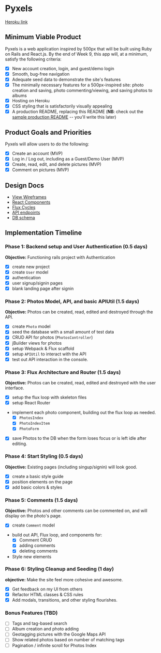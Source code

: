 # Pyxels

[Heroku link][heroku]

[heroku]: http://pyxels.herokuapp.com

## Minimum Viable Product

Pyxels is a web application inspired by 500px that will be built using Ruby on Rails and React.js.  By the end of Week 9, this app will, at a minimum, satisfy the following criteria:

- [x] New account creation, login, and guest/demo login
- [x] Smooth, bug-free navigation
- [x] Adequate seed data to demonstrate the site's features
- [x] The minimally necessary features for a 500px-inspired site: photo creation and saving, photo commenting/viewing, and saving photos to albums
- [x] Hosting on Heroku
- [x] CSS styling that is satisfactorily visually appealing
- [x] A production README, replacing this README (**NB**: check out the [sample production README](https://github.com/appacademy/sample-project-proposal/blob/master/docs/production_readme.md) -- you'll write this later)

## Product Goals and Priorities

Pyxels will allow users to do the following:

- [x] Create an account (MVP)
- [x] Log in / Log out, including as a Guest/Demo User (MVP)
- [x] Create, read, edit, and delete pictures (MVP)
- [x] Comment on pictures (MVP)

## Design Docs
* [View Wireframes][views]
* [React Components][components]
* [Flux Cycles][flux-cycles]
* [API endpoints][api-endpoints]
* [DB schema][schema]

[views]: ./docs/views.md
[components]: ./docs/components.md
[flux-cycles]: ./docs/flux-cycles.md
[api-endpoints]: ./docs/api-endpoints.md
[schema]: ./docs/schema.md

## Implementation Timeline

### Phase 1: Backend setup and User Authentication (0.5 days)

**Objective:** Functioning rails project with Authentication

- [x] create new project
- [x] create `User` model
- [x] authentication
- [x] user signup/signin pages
- [x] blank landing page after signin

### Phase 2: Photos Model, API, and basic APIUtil (1.5 days)

**Objective:** Photos can be created, read, edited and destroyed through
the API.

- [x] create `Photo` model
- [x] seed the database with a small amount of test data
- [x] CRUD API for photos (`PhotosController`)
- [x] jBuilder views for photos
- [x] setup Webpack & Flux scaffold
- [x] setup `APIUtil` to interact with the API
- [x] test out API interaction in the console.

### Phase 3: Flux Architecture and Router (1.5 days)

**Objective:** Photos can be created, read, edited and destroyed with the
user interface.

- [x] setup the flux loop with skeleton files
- [x] setup React Router
- implement each photo component, building out the flux loop as needed.
  - [x] `PhotosIndex`
  - [x] `PhotoIndexItem`
  - [x] `PhotoForm`
- [x] save Photos to the DB when the form loses focus or is left idle
  after editing.

### Phase 4: Start Styling (0.5 days)

**Objective:** Existing pages (including singup/signin) will look good.

- [x] create a basic style guide
- [x] position elements on the page
- [x] add basic colors & styles

### Phase 5: Comments (1.5 days)

**Objective:** Photos and other comments can be commented on, and will display on the photo's page.

- [x] create `Comment` model
- build out API, Flux loop, and components for:
  - [x] Comment CRUD
  - [x] adding comments
  - [x] deleting comments
- Style new elements


### Phase 6: Styling Cleanup and Seeding (1 day)

**objective:** Make the site feel more cohesive and awesome.

- [x] Get feedback on my UI from others
- [x] Refactor HTML classes & CSS rules
- [x] Add modals, transitions, and other styling flourishes.

### Bonus Features (TBD)
- [ ] Tags and tag-based search
- [ ] Album creation and photo adding
- [ ] Geotagging pictures with the Google Maps API
- [ ] Show related photos based on number of matching tags
- [ ] Pagination / infinite scroll for Photos Index
